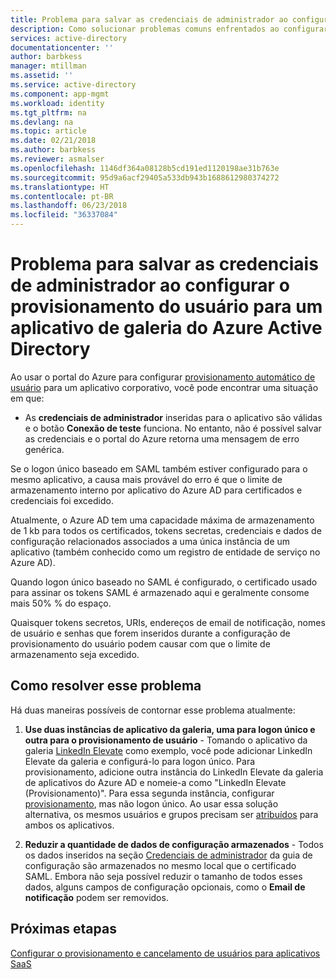 ```yaml
---
title: Problema para salvar as credenciais de administrador ao configurar o provisionamento do usuário para um aplicativo de galeria do Azure AD | Microsoft Docs
description: Como solucionar problemas comuns enfrentados ao configurar provisionamento do usuário para um aplicativo já listado na Galeria de aplicativos do Azure AD
services: active-directory
documentationcenter: ''
author: barbkess
manager: mtillman
ms.assetid: ''
ms.service: active-directory
ms.component: app-mgmt
ms.workload: identity
ms.tgt_pltfrm: na
ms.devlang: na
ms.topic: article
ms.date: 02/21/2018
ms.author: barbkess
ms.reviewer: asmalser
ms.openlocfilehash: 1146df364a08128b5cd191ed1120198ae31b763e
ms.sourcegitcommit: 95d9a6acf29405a533db943b1688612980374272
ms.translationtype: HT
ms.contentlocale: pt-BR
ms.lasthandoff: 06/23/2018
ms.locfileid: "36337084"
---
```

# <a name="problem-saving-administrator-credentials-while-configuring-user-provisioning-to-an-azure-active-directory-gallery-application"></a>Problema para salvar as credenciais de administrador ao configurar o provisionamento do usuário para um aplicativo de galeria do Azure Active Directory 

Ao usar o portal do Azure para configurar [provisionamento automático de usuário](active-directory-saas-app-provisioning.md) para um aplicativo corporativo, você pode encontrar uma situação em que:

* As **credenciais de administrador** inseridas para o aplicativo são válidas e o botão **Conexão de teste** funciona. No entanto, não é possível salvar as credenciais e o portal do Azure retorna uma mensagem de erro genérica.

Se o logon único baseado em SAML também estiver configurado para o mesmo aplicativo, a causa mais provável do erro é que o limite de armazenamento interno por aplicativo do Azure AD para certificados e credenciais foi excedido.

Atualmente, o Azure AD tem uma capacidade máxima de armazenamento de 1 kb para todos os certificados, tokens secretas, credenciais e dados de configuração relacionados associados a uma única instância de um aplicativo (também conhecido como um registro de entidade de serviço no Azure AD).

Quando logon único baseado no SAML é configurado, o certificado usado para assinar os tokens SAML é armazenado aqui e geralmente consome mais 50% % do espaço.

Quaisquer tokens secretos, URIs, endereços de email de notificação, nomes de usuário e senhas que forem inseridos durante a configuração de provisionamento do usuário podem causar com que o limite de armazenamento seja excedido.

## <a name="how-to-work-around-this-issue"></a>Como resolver esse problema 

Há duas maneiras possíveis de contornar esse problema atualmente:

1. **Use duas instâncias de aplicativo da galeria, uma para logon único e outra para o provisionamento de usuário** - Tomando o aplicativo da galeria [LinkedIn Elevate](saas-apps/linkedinelevate-tutorial.md) como exemplo, você pode adicionar LinkedIn Elevate da galeria e configurá-lo para logon único. Para provisionamento, adicione outra instância do LinkedIn Elevate da galeria de aplicativos do Azure AD e nomeie-a como "LinkedIn Elevate (Provisionamento)". Para essa segunda instância, configurar [provisionamento](saas-apps/linkedinelevate-provisioning-tutorial.md), mas não logon único. Ao usar essa solução alternativa, os mesmos usuários e grupos precisam ser [atribuídos](manage-apps/assign-user-or-group-access-portal.md) para ambos os aplicativos. 

2. **Reduzir a quantidade de dados de configuração armazenados** - Todos os dados inseridos na seção [Credenciais de administrador](active-directory-saas-app-provisioning.md#how-do-i-set-up-automatic-provisioning-to-an-application) da guia de configuração são armazenados no mesmo local que o certificado SAML. Embora não seja possível reduzir o tamanho de todos esses dados, alguns campos de configuração opcionais, como o **Email de notificação** podem ser removidos.

## <a name="next-steps"></a>Próximas etapas
[Configurar o provisionamento e cancelamento de usuários para aplicativos SaaS](active-directory-saas-app-provisioning.md)
